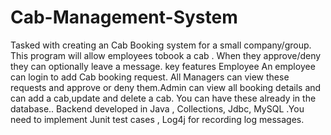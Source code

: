 # Cab-Management-System

Tasked with creating an Cab Booking system for a small company/group. This program will allow employees tobook a cab . When they approve/deny they can optionally leave a message. key features Employee An employee can login to add Cab booking request. All Managers can view these requests and approve or deny them.Admin can view all booking details and can add a cab,update and delete a cab. You can have these already in the database.. Backend developed in Java , Collections, Jdbc, MySQL .You need to implement Junit test cases , Log4j for recording log messages.
